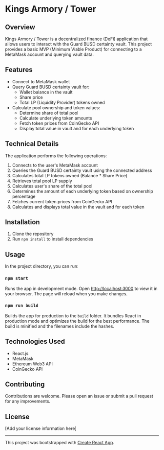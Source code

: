 # Kings Armory / Tower

## Overview
Kings Armory / Tower is a decentralized finance (DeFi) application that allows users to interact with the Guard BUSD certainty vault. This project provides a basic MVP (Minimum Viable Product) for connecting to a MetaMask account and querying vault data.

## Features
- Connect to MetaMask wallet
- Query Guard BUSD certainty vault for:
  - Wallet balance in the vault
  - Share price
  - Total LP (Liquidity Provider) tokens owned
- Calculate pool ownership and token values:
  - Determine share of total pool
  - Calculate underlying token amounts
  - Fetch token prices from CoinGecko API
  - Display total value in vault and for each underlying token

## Technical Details
The application performs the following operations:
1. Connects to the user's MetaMask account
2. Queries the Guard BUSD certainty vault using the connected address
3. Calculates total LP tokens owned (Balance * Share Price)
4. Retrieves total pool LP supply
5. Calculates user's share of the total pool
6. Determines the amount of each underlying token based on ownership percentage
7. Fetches current token prices from CoinGecko API
8. Calculates and displays total value in the vault and for each token

## Installation
1. Clone the repository
2. Run `npm install` to install dependencies

## Usage
In the project directory, you can run:

### `npm start`
Runs the app in development mode. Open [http://localhost:3000](http://localhost:3000) to view it in your browser. The page will reload when you make changes.

### `npm run build`
Builds the app for production to the `build` folder. It bundles React in production mode and optimizes the build for the best performance. The build is minified and the filenames include the hashes.

## Technologies Used
- React.js
- MetaMask
- Ethereum Web3 API
- CoinGecko API

## Contributing
Contributions are welcome. Please open an issue or submit a pull request for any improvements.

## License
[Add your license information here]

---

This project was bootstrapped with [Create React App](https://github.com/facebook/create-react-app).
